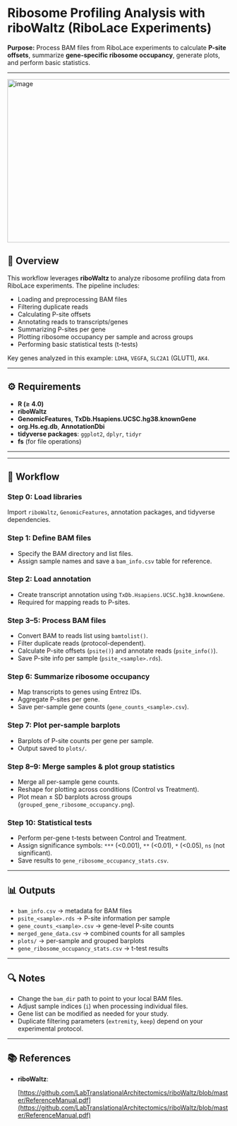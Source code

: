 # Ribosome Profiling Analysis with riboWaltz (RiboLace Experiments)

**Purpose:** Process BAM files from RiboLace experiments to calculate **P-site offsets**, summarize **gene-specific ribosome occupancy**, generate plots, and perform basic statistics.

---

<img width="1230" height="370" alt="image" src="https://github.com/user-attachments/assets/887fbfdb-aefa-4b3e-9821-cc4875c60f13" />


## 📌 Overview

This workflow leverages **riboWaltz** to analyze ribosome profiling data from RiboLace experiments. The pipeline includes:

- Loading and preprocessing BAM files  
- Filtering duplicate reads  
- Calculating P-site offsets  
- Annotating reads to transcripts/genes  
- Summarizing P-sites per gene  
- Plotting ribosome occupancy per sample and across groups  
- Performing basic statistical tests (t-tests)  

Key genes analyzed in this example: `LDHA`, `VEGFA`, `SLC2A1` (GLUT1), `AK4`.

---

## ⚙️ Requirements

- **R (≥ 4.0)**  
- **riboWaltz**  
- **GenomicFeatures**, **TxDb.Hsapiens.UCSC.hg38.knownGene**  
- **org.Hs.eg.db**, **AnnotationDbi**  
- **tidyverse packages**: `ggplot2`, `dplyr`, `tidyr`  
- **fs** (for file operations)  

---

---

## 🚀 Workflow

### Step 0: Load libraries
Import `riboWaltz`, `GenomicFeatures`, annotation packages, and tidyverse dependencies.

### Step 1: Define BAM files
- Specify the BAM directory and list files.  
- Assign sample names and save a `bam_info.csv` table for reference.

### Step 2: Load annotation
- Create transcript annotation using `TxDb.Hsapiens.UCSC.hg38.knownGene`.  
- Required for mapping reads to P-sites.

### Step 3–5: Process BAM files
- Convert BAM to reads list using `bamtolist()`.  
- Filter duplicate reads (protocol-dependent).  
- Calculate P-site offsets (`psite()`) and annotate reads (`psite_info()`).  
- Save P-site info per sample (`psite_<sample>.rds`).

### Step 6: Summarize ribosome occupancy
- Map transcripts to genes using Entrez IDs.  
- Aggregate P-sites per gene.  
- Save per-sample gene counts (`gene_counts_<sample>.csv`).

### Step 7: Plot per-sample barplots
- Barplots of P-site counts per gene per sample.  
- Output saved to `plots/`.

### Step 8–9: Merge samples & plot group statistics
- Merge all per-sample gene counts.  
- Reshape for plotting across conditions (Control vs Treatment).  
- Plot mean ± SD barplots across groups (`grouped_gene_ribosome_occupancy.png`).

### Step 10: Statistical tests
- Perform per-gene t-tests between Control and Treatment.  
- Assign significance symbols: `***` (<0.001), `**` (<0.01), `*` (<0.05), `ns` (not significant).  
- Save results to `gene_ribosome_occupancy_stats.csv`.

---

## 📊 Outputs

- `bam_info.csv` → metadata for BAM files  
- `psite_<sample>.rds` → P-site information per sample  
- `gene_counts_<sample>.csv` → gene-level P-site counts  
- `merged_gene_data.csv` → combined counts for all samples  
- `plots/` → per-sample and grouped barplots  
- `gene_ribosome_occupancy_stats.csv` → t-test results  

---

## 🔍 Notes

- Change the `bam_dir` path to point to your local BAM files.  
- Adjust sample indices (`i`) when processing individual files.  
- Gene list can be modified as needed for your study.  
- Duplicate filtering parameters (`extremity`, `keep`) depend on your experimental protocol.  

---

## 📚 References

- **riboWaltz**:
  
  [https://github.com/LabTranslationalArchitectomics/riboWaltz/blob/master/ReferenceManual.pdf](https://github.com/LabTranslationalArchitectomics/riboWaltz/blob/master/ReferenceManual.pdf)


